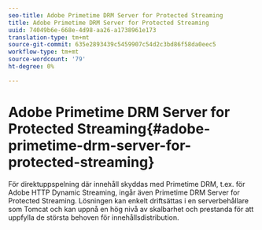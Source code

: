 ```yaml
---
seo-title: Adobe Primetime DRM Server for Protected Streaming
title: Adobe Primetime DRM Server for Protected Streaming
uuid: 74049b6e-668e-4d98-aa26-a1738961e173
translation-type: tm+mt
source-git-commit: 635e2893439c5459907c54d2c3bd86f58da0eec5
workflow-type: tm+mt
source-wordcount: '79'
ht-degree: 0%

---
```



# Adobe Primetime DRM Server for Protected Streaming{#adobe-primetime-drm-server-for-protected-streaming}

För direktuppspelning där innehåll skyddas med Primetime DRM, t.ex. för Adobe HTTP Dynamic Streaming, ingår även Primetime DRM Server for Protected Streaming. Lösningen kan enkelt driftsättas i en serverbehållare som Tomcat och kan uppnå en hög nivå av skalbarhet och prestanda för att uppfylla de största behoven för innehållsdistribution.